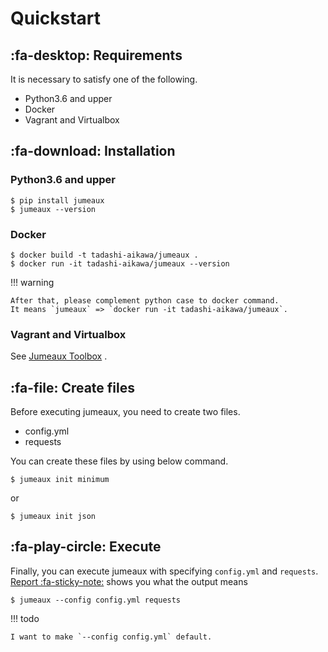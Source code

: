 Quickstart
==========

:fa-desktop: Requirements
-------------------------

It is necessary to satisfy one of the following.

* Python3.6 and upper
* Docker
* Vagrant and Virtualbox


:fa-download: Installation
--------------------------

### Python3.6 and upper

```
$ pip install jumeaux
$ jumeaux --version
```

### Docker

```
$ docker build -t tadashi-aikawa/jumeaux .
$ docker run -it tadashi-aikawa/jumeaux --version
```

!!! warning

    After that, please complement python case to docker command.
    It means `jumeaux` => `docker run -it tadashi-aikawa/jumeaux`.

### Vagrant and Virtualbox

See [Jumeaux Toolbox] .


:fa-file: Create files
----------------------

Before executing jumeaux, you need to create two files.

* config.yml
* requests

You can create these files by using below command.

```
$ jumeaux init minimum
```

or

```
$ jumeaux init json
```


:fa-play-circle: Execute
------------------------

Finally, you can execute jumeaux with specifying `config.yml` and `requests`.
[Report :fa-sticky-note:](report.md) shows you what the output means

```
$ jumeaux --config config.yml requests
```

!!! todo

    I want to make `--config config.yml` default.


[Jumeaux Toolbox]: https://github.com/tadashi-aikawa/jumeaux-toolbox
[todo]: todo.md
